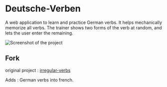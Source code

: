 # Deutsche-Verben
A web application to learn and practice German verbs. It helps mechanically memorize all verbs. The trainer shows two forms of the verb at random, and lets the user enter the remaining.

![Screenshot of the project](https://ilyankou.files.wordpress.com/2015/06/irregularverbs.png)

## Fork
original project : [irregular-verbs](https://github.com/ilyankou/irregular-verbs)

Adds : German verbs into french.
